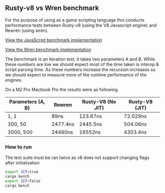 ## Rusty-v8 vs Wren benchmark

For the purpose of using as a game scripting language this conducts performance tests between Rusty-v8 (using the V8 Javascript engine) and Rewren (using wren).

[View the JavaScript benchmark implementation](./benches/script.js)

[View the Wren benchmark implementation](./benches/script.wren)

The benchmark is an iteration test, it takes two parameters A and B. While these numbers are low we should expect most of the time taken is interop & script parsing time. As these numbers increase the recursion increases so we should expect to measure more of the runtime performance of the engines.

On a M2 Pro Macbook Pro the results were as following

| Parameters (A, B) | Rewren | Rusty-V8 (No JIT) | Rusty-V8 (JIT) |
|-------------------|-------------|---------------------|-----------------------|
|1, 1|89ns|123.67ns|72.029ns|
|300, 50|2477.4ns|2445.5ns|504.06ns|
|3000, 500|24490ns|18552ns|4303.4ns|

### How to run

The test suite must be ran twice as v8 does not support changing flags after initialisation

```bash
export JIT=true
cargo bench
export JIT=false
cargo bench
```
